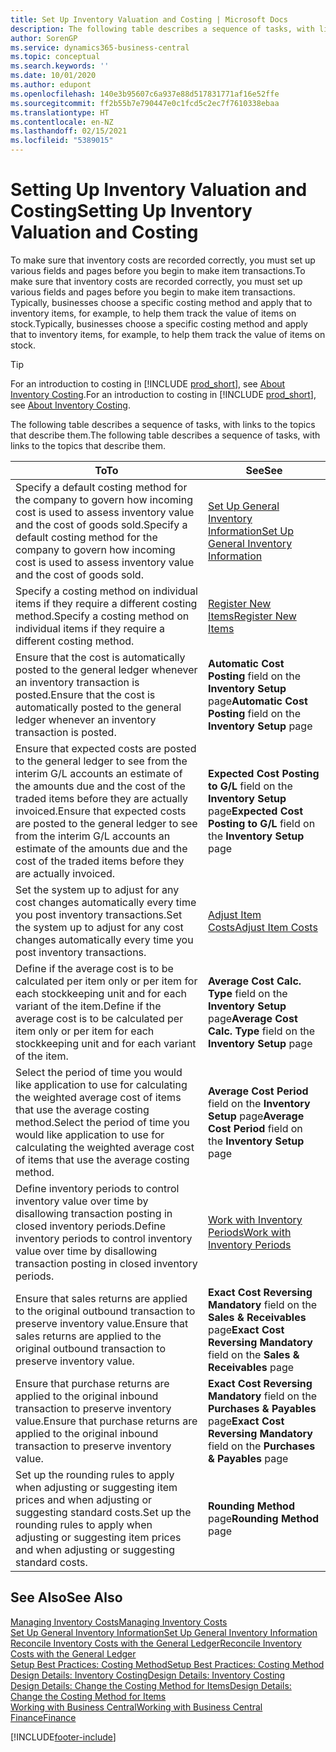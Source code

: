 ```yaml
---
title: Set Up Inventory Valuation and Costing | Microsoft Docs
description: The following table describes a sequence of tasks, with links to the topics that describe them.
author: SorenGP
ms.service: dynamics365-business-central
ms.topic: conceptual
ms.search.keywords: ''
ms.date: 10/01/2020
ms.author: edupont
ms.openlocfilehash: 140e3b95607c6a937e88d517831771af16e52ffe
ms.sourcegitcommit: ff2b55b7e790447e0c1fcd5c2ec7f7610338ebaa
ms.translationtype: HT
ms.contentlocale: en-NZ
ms.lasthandoff: 02/15/2021
ms.locfileid: "5389015"
---
```

# <a name="setting-up-inventory-valuation-and-costing"></a><span data-ttu-id="aa611-103">Setting Up Inventory Valuation and Costing</span><span class="sxs-lookup"><span data-stu-id="aa611-103">Setting Up Inventory Valuation and Costing</span></span>

<span data-ttu-id="aa611-104">To make sure that inventory costs are recorded correctly, you must set up various fields and pages before you begin to make item transactions.</span><span class="sxs-lookup"><span data-stu-id="aa611-104">To make sure that inventory costs are recorded correctly, you must set up various fields and pages before you begin to make item transactions.</span></span> <span data-ttu-id="aa611-105">Typically, businesses choose a specific costing method and apply that to inventory items, for example, to help them track the value of items on stock.</span><span class="sxs-lookup"><span data-stu-id="aa611-105">Typically, businesses choose a specific costing method and apply that to inventory items, for example, to help them track the value of items on stock.</span></span>  

> [!TIP]
> <span data-ttu-id="aa611-106">For an introduction to costing in [!INCLUDE [prod_short](includes/prod_short.md)], see [About Inventory Costing](finance-learn-about-costing.md).</span><span class="sxs-lookup"><span data-stu-id="aa611-106">For an introduction to costing in [!INCLUDE [prod_short](includes/prod_short.md)], see [About Inventory Costing](finance-learn-about-costing.md).</span></span>

<span data-ttu-id="aa611-107">The following table describes a sequence of tasks, with links to the topics that describe them.</span><span class="sxs-lookup"><span data-stu-id="aa611-107">The following table describes a sequence of tasks, with links to the topics that describe them.</span></span>

|<span data-ttu-id="aa611-108">**To**</span><span class="sxs-lookup"><span data-stu-id="aa611-108">**To**</span></span>|<span data-ttu-id="aa611-109">**See**</span><span class="sxs-lookup"><span data-stu-id="aa611-109">**See**</span></span>|  
|------------|-------------|
|<span data-ttu-id="aa611-110">Specify a default costing method for the company to govern how incoming cost is used to assess inventory value and the cost of goods sold.</span><span class="sxs-lookup"><span data-stu-id="aa611-110">Specify a default costing method for the company to govern how incoming cost is used to assess inventory value and the cost of goods sold.</span></span>|[<span data-ttu-id="aa611-111">Set Up General Inventory Information</span><span class="sxs-lookup"><span data-stu-id="aa611-111">Set Up General Inventory Information</span></span>](inventory-how-setup-general.md)|  
|<span data-ttu-id="aa611-112">Specify a costing method on individual items if they require a different costing method.</span><span class="sxs-lookup"><span data-stu-id="aa611-112">Specify a costing method on individual items if they require a different costing method.</span></span>|[<span data-ttu-id="aa611-113">Register New Items</span><span class="sxs-lookup"><span data-stu-id="aa611-113">Register New Items</span></span>](inventory-how-register-new-items.md)|  
|<span data-ttu-id="aa611-114">Ensure that the cost is automatically posted to the general ledger whenever an inventory transaction is posted.</span><span class="sxs-lookup"><span data-stu-id="aa611-114">Ensure that the cost is automatically posted to the general ledger whenever an inventory transaction is posted.</span></span>|<span data-ttu-id="aa611-115">**Automatic Cost Posting** field on the **Inventory Setup** page</span><span class="sxs-lookup"><span data-stu-id="aa611-115">**Automatic Cost Posting** field on the **Inventory Setup** page</span></span>|  
|<span data-ttu-id="aa611-116">Ensure that expected costs are posted to the general ledger to see from the interim G/L accounts an estimate of the amounts due and the cost of the traded items before they are actually invoiced.</span><span class="sxs-lookup"><span data-stu-id="aa611-116">Ensure that expected costs are posted to the general ledger to see from the interim G/L accounts an estimate of the amounts due and the cost of the traded items before they are actually invoiced.</span></span>|<span data-ttu-id="aa611-117">**Expected Cost Posting to G/L** field on the **Inventory Setup** page</span><span class="sxs-lookup"><span data-stu-id="aa611-117">**Expected Cost Posting to G/L** field on the **Inventory Setup** page</span></span>|  
|<span data-ttu-id="aa611-118">Set the system up to adjust for any cost changes automatically every time you post inventory transactions.</span><span class="sxs-lookup"><span data-stu-id="aa611-118">Set the system up to adjust for any cost changes automatically every time you post inventory transactions.</span></span>|[<span data-ttu-id="aa611-119">Adjust Item Costs</span><span class="sxs-lookup"><span data-stu-id="aa611-119">Adjust Item Costs</span></span>](inventory-how-adjust-item-costs.md)|  
|<span data-ttu-id="aa611-120">Define if the average cost is to be calculated per item only or per item for each stockkeeping unit and for each variant of the item.</span><span class="sxs-lookup"><span data-stu-id="aa611-120">Define if the average cost is to be calculated per item only or per item for each stockkeeping unit and for each variant of the item.</span></span>|<span data-ttu-id="aa611-121">**Average Cost Calc. Type** field on the **Inventory Setup** page</span><span class="sxs-lookup"><span data-stu-id="aa611-121">**Average Cost Calc. Type** field on the **Inventory Setup** page</span></span>|  
|<span data-ttu-id="aa611-122">Select the period of time you would like application to use for calculating the weighted average cost of items that use the average costing method.</span><span class="sxs-lookup"><span data-stu-id="aa611-122">Select the period of time you would like application to use for calculating the weighted average cost of items that use the average costing method.</span></span>|<span data-ttu-id="aa611-123">**Average Cost Period** field on the **Inventory Setup** page</span><span class="sxs-lookup"><span data-stu-id="aa611-123">**Average Cost Period** field on the **Inventory Setup** page</span></span>|  
|<span data-ttu-id="aa611-124">Define inventory periods to control inventory value over time by disallowing transaction posting in closed inventory periods.</span><span class="sxs-lookup"><span data-stu-id="aa611-124">Define inventory periods to control inventory value over time by disallowing transaction posting in closed inventory periods.</span></span>|[<span data-ttu-id="aa611-125">Work with Inventory Periods</span><span class="sxs-lookup"><span data-stu-id="aa611-125">Work with Inventory Periods</span></span>](finance-how-to-work-with-inventory-periods.md)|  
|<span data-ttu-id="aa611-126">Ensure that sales returns are applied to the original outbound transaction to preserve inventory value.</span><span class="sxs-lookup"><span data-stu-id="aa611-126">Ensure that sales returns are applied to the original outbound transaction to preserve inventory value.</span></span>|<span data-ttu-id="aa611-127">**Exact Cost Reversing Mandatory** field on the **Sales & Receivables** page</span><span class="sxs-lookup"><span data-stu-id="aa611-127">**Exact Cost Reversing Mandatory** field on the **Sales & Receivables** page</span></span>|  
|<span data-ttu-id="aa611-128">Ensure that purchase returns are applied to the original inbound transaction to preserve inventory value.</span><span class="sxs-lookup"><span data-stu-id="aa611-128">Ensure that purchase returns are applied to the original inbound transaction to preserve inventory value.</span></span>|<span data-ttu-id="aa611-129">**Exact Cost Reversing Mandatory** field on the **Purchases & Payables** page</span><span class="sxs-lookup"><span data-stu-id="aa611-129">**Exact Cost Reversing Mandatory** field on the **Purchases & Payables** page</span></span>|
|<span data-ttu-id="aa611-130">Set up the rounding rules to apply when adjusting or suggesting item prices and when adjusting or suggesting standard costs.</span><span class="sxs-lookup"><span data-stu-id="aa611-130">Set up the rounding rules to apply when adjusting or suggesting item prices and when adjusting or suggesting standard costs.</span></span>|<span data-ttu-id="aa611-131">**Rounding Method** page</span><span class="sxs-lookup"><span data-stu-id="aa611-131">**Rounding Method** page</span></span>|  

## <a name="see-also"></a><span data-ttu-id="aa611-132">See Also</span><span class="sxs-lookup"><span data-stu-id="aa611-132">See Also</span></span>

[<span data-ttu-id="aa611-133">Managing Inventory Costs</span><span class="sxs-lookup"><span data-stu-id="aa611-133">Managing Inventory Costs</span></span>](finance-manage-inventory-costs.md)  
[<span data-ttu-id="aa611-134">Set Up General Inventory Information</span><span class="sxs-lookup"><span data-stu-id="aa611-134">Set Up General Inventory Information</span></span>](inventory-how-setup-general.md)  
[<span data-ttu-id="aa611-135">Reconcile Inventory Costs with the General Ledger</span><span class="sxs-lookup"><span data-stu-id="aa611-135">Reconcile Inventory Costs with the General Ledger</span></span>](finance-how-to-post-inventory-costs-to-the-general-ledger.md)  
[<span data-ttu-id="aa611-136">Setup Best Practices: Costing Method</span><span class="sxs-lookup"><span data-stu-id="aa611-136">Setup Best Practices: Costing Method</span></span>](setup-best-practices-costing-method.md)  
[<span data-ttu-id="aa611-137">Design Details: Inventory Costing</span><span class="sxs-lookup"><span data-stu-id="aa611-137">Design Details: Inventory Costing</span></span>](design-details-inventory-costing.md)  
[<span data-ttu-id="aa611-138">Design Details: Change the Costing Method for Items</span><span class="sxs-lookup"><span data-stu-id="aa611-138">Design Details: Change the Costing Method for Items</span></span>](design-details-changing-costing-methods.md)  
[<span data-ttu-id="aa611-139">Working with Business Central</span><span class="sxs-lookup"><span data-stu-id="aa611-139">Working with Business Central</span></span>](ui-work-product.md)  
[<span data-ttu-id="aa611-140">Finance</span><span class="sxs-lookup"><span data-stu-id="aa611-140">Finance</span></span>](finance.md)  


[!INCLUDE[footer-include](includes/footer-banner.md)]